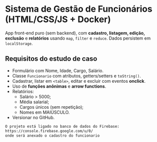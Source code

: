 # Sistema de Gestão de Funcionários (HTML/CSS/JS + Docker)

App front-end puro (sem backend), com **cadastro, listagem, edição, exclusão** e **relatórios** usando `map`, `filter` e `reduce`. Dados persistem em `localStorage`.

## Requisitos do estudo de caso
- Formulário com Nome, Idade, Cargo, Salário.
- Classe `Funcionario` com atributos, getters/setters e `toString()`.
- Cadastrar, listar em `<table>`, editar e excluir com eventos **onclick**.
- Uso de **funções anônimas** e **arrow functions**.
- Relatórios:
  - Salário > 5000;
  - Média salarial;
  - Cargos únicos (sem repetição);
  - Nomes em MAIÚSCULO.
- Versionar no GitHub.

```bash
O projeto está ligado no banco de dados do Firebase:
https://console.firebase.google.com/u/0/
onde será anexado o cadastro do funcionario
